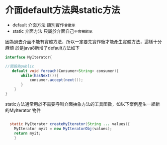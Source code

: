 # 介面default方法與static方法

- default 介面方法 類別實作`會繼承`
- static 介面方法 只屬於介面自己`不會被繼承`

 因為過去介面不能有實體方法，所以一定要先實作後才能產生實體方法，這樣十分麻煩
於是java8新增了default方法如下
```java
interface MyIterator{

//預設為public
   default void foreach(Consumer<String> consumer){	
       while(hasNext()){
           consumer.accept(next());
       }	
    }
}

```
static方法通常用於不需要呼叫介面抽象方法的工具函數，如以下案例產生一組新的MyIterator 物件
```java

  static MyIterator createMyIterator(String ... values){
	MyIterator myit = new MyIteratorObj(values);
	return myit;
    }
```
